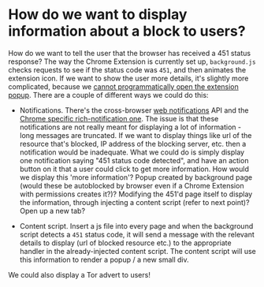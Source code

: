 # How do we want to display information about a block to users?

How do we want to tell the user that the browser has received a 451 status response? The way the Chrome Extension is currently set up, `background.js` checks requests to see if the status code was `451`, and then animates the extension icon. If we want to show the user more details, it's slightly more complicated, because we [cannot programmatically open the extension popup](https://bugs.chromium.org/p/chromium/issues/detail?id=399859). There are a couple of different ways we could do this:

- Notifications. There's the cross-browser [web notifications](https://developer.mozilla.org/en-US/docs/Web/API/Notifications_API) API and the [Chrome specific rich-notification one](https://developer.chrome.com/extensions/notifications). The issue is that these notifications are not really meant for displaying a lot of information - long messages are truncated. If we want to display things like url of the resource that's blocked, IP address of the blocking server, etc. then a notification would be inadequate. What we could do is simply display one notification saying "451 status code detected", and have an action button on it that a user could click to get more information. How would we display this 'more information'? Popup created by background page (would these be autoblocked by browser even if a Chrome Extension with permissions creates it?)? Modifying the 451'd page itself to display the information, through injecting a content script (refer to next point)? Open up a new tab?

- Content script. Insert a js file into every page and when the background script detects a `451` status code, it will send a message with the relevant details to display (url of blocked resource etc.) to the appropriate handler in the already-injected content script. The content script will use this information to render a popup / a new small div.

We could also display a Tor advert to users!
